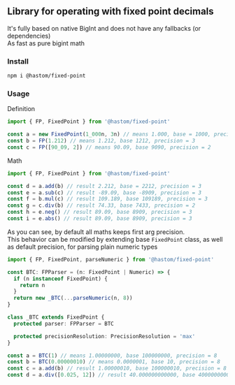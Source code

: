## Library for operating with fixed point decimals

It's fully based on native BigInt and does not have any fallbacks (or dependencies)  
As fast as pure bigint math

### Install
```bash
npm i @hastom/fixed-point
```

### Usage

Definition

```ts
import { FP, FixedPoint } from '@hastom/fixed-point'

const a = new FixedPoint(1_000n, 3n) // means 1.000, base = 1000, precision = 3
const b = FP(1.212) // means 1.212, base 1212, precision = 3
const c = FP([90_09, 2]) // means 90.09, base 9090, precision = 2
```

Math
```ts
import { FP, FixedPoint } from '@hastom/fixed-point'

const d = a.add(b) // result 2.212, base = 2212, precision = 3
const e = a.sub(c) // result -89.09, base -8909, precision = 3
const f = b.mul(c) // result 109.189, base 109189, precision = 3
const g = c.div(b) // result 74.33, base 7433, precision = 2
const h = e.neg() // result 89.09, base 8909, precision = 3
const i = e.abs() // result 89.09, base 8909, precision = 3
```
As you can see, by default all maths keeps first arg precision.  
This behavior can be modified by extending base `FixedPoint` class, as well as default precision, for parsing plain numeric types

```ts
import { FP, FixedPoint, parseNumeric } from '@hastom/fixed-point'

const BTC: FPParser = (n: FixedPoint | Numeric) => {
  if (n instanceof FixedPoint) {
    return n
  }
  return new _BTC(...parseNumeric(n, 8))
}

class _BTC extends FixedPoint {
  protected parser: FPParser = BTC

  protected precisionResolution: PrecisionResolution = 'max'
}

const a = BTC(1) // means 1.00000000, base 100000000, precision = 8
const b = BTC(0.00000010) // means 0.0000001, base 10, precision = 8
const c = a.add(b) // result 1.00000010, base 100000010, precision = 8
const d = a.div([0.025, 12]) // result 40.000000000000, base 40000000000000, precision = 12
```
